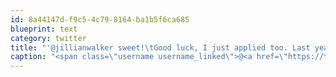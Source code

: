 ```yaml
---
id: 8a44147d-f9c5-4c79-8164-ba1b5f6ca685
blueprint: text
category: twitter
title: "'@jillianwalker sweet!\tGood luck, I just applied too. Last year was awesome!"
caption: "<span class=\"username username_linked\">@<a href=\"https://twitter.com/jillianwalker\" title=\"Jillian (Walker) Rushton\">jillianwalker</a></span> sweet!\tGood luck, I just applied too. Last year was awesome!"
---
```

